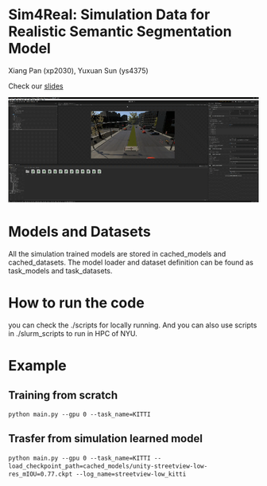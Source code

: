 <!--
 * @Author: Xiang Pan
 * @Date: 2021-11-12 23:27:39
 * @LastEditTime: 2021-12-16 23:23:36
 * @LastEditors: Xiang Pan
 * @Description: 
 * @FilePath: /project/README.md
 * @email: xiangpan@nyu.edu
-->
# Sim4Real: Simulation Data for Realistic Semantic Segmentation Model
Xiang Pan (xp2030), Yuxuan Sun (ys4375)

Check our [slides](./docs/XiangPan_YuxuanSun_PPT.pdf)

![Dataset Generation](./figures/demo.gif)


# Models and Datasets
All the simulation trained models are stored in cached_models and cached_datasets. The model loader and dataset definition can be found as task_models and task_datasets.
 
# How to run the code
you can check the ./scripts for locally running. And you can also use scripts in ./slurm_scripts to run in HPC of NYU.

# Example
## Training from scratch
```
python main.py --gpu 0 --task_name=KITTI
```
## Trasfer from simulation learned model
```
python main.py --gpu 0 --task_name=KITTI --load_checkpoint_path=cached_models/unity-streetview-low-res_mIOU=0.77.ckpt --log_name=streetview-low_kitti
```


